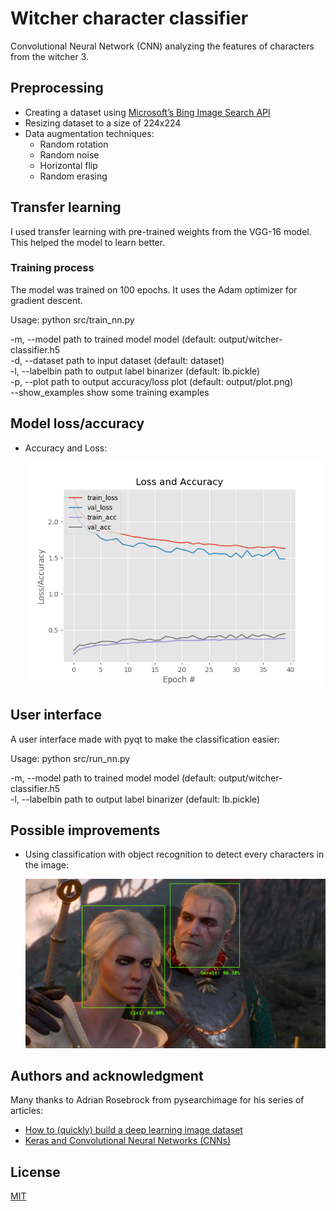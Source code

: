# Witcher character classifier
Convolutional Neural Network (CNN) analyzing the features of characters from the witcher 3.

## Preprocessing
  * Creating a dataset using [Microsoft’s Bing Image Search API](https://azure.microsoft.com/en-us/services/cognitive-services/bing-image-search-api/)
  * Resizing dataset to a size of 224x224
  * Data augmentation techniques:
    * Random rotation
    * Random noise
    * Horizontal flip
    * Random erasing
    
## Transfer learning

I used transfer learning with pre-trained weights from the VGG-16 model. This helped the model to learn better.

### Training process

The model was trained on 100 epochs. It uses the Adam optimizer for gradient descent.

Usage: python src/train_nn.py

  -m, --model              path to trained model model (default: output/witcher-classifier.h5  
  -d, --dataset            path to input dataset (default: dataset)  
  -l, --labelbin           path to output label binarizer (default: lb.pickle)  
  -p, --plot               path to output accuracy/loss plot (default: output/plot.png)  
  --show_examples          show some training examples

## Model loss/accuracy

* Accuracy and Loss:

   ![Image](./output/plot.png) 
   
## User interface

A user interface made with pyqt to make the classification easier:

Usage: python src/run_nn.py

  -m, --model              path to trained model model (default: output/witcher-classifier.h5  
  -l, --labelbin           path to output label binarizer (default: lb.pickle)  


## Possible improvements
  * Using classification with object recognition to detect every characters in the image:
  
    ![Image](./doc/images/object-recognition.jpg)
    
## Authors and acknowledgment
Many thanks to Adrian Rosebrock from pysearchimage for his series of articles:

* [How to (quickly) build a deep learning image dataset](https://www.pyimagesearch.com/2018/04/09/how-to-quickly-build-a-deep-learning-image-dataset/)
* [Keras and Convolutional Neural Networks (CNNs)](https://www.pyimagesearch.com/2018/04/16/keras-and-convolutional-neural-networks-cnns/)

## License
[MIT](https://choosealicense.com/licenses/mit/)
